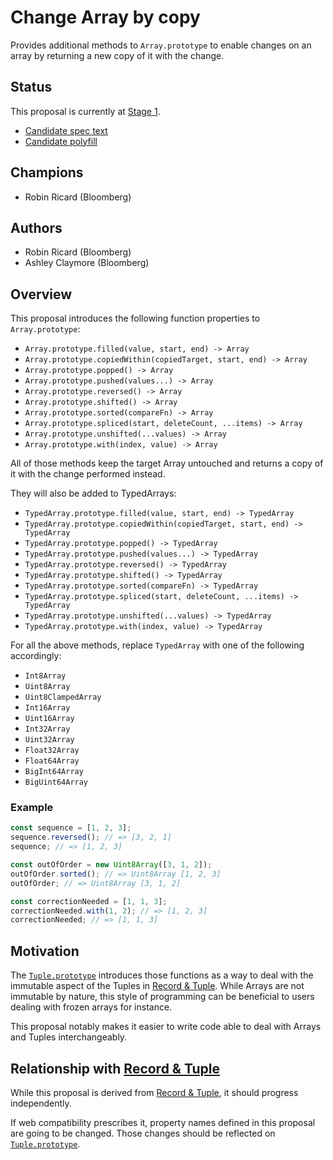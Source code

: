 # Change Array by copy

Provides additional methods to `Array.prototype` to enable changes on an array by returning a new copy of it with the change.

## Status

This proposal is currently at [Stage 1].

- [Candidate spec text][spec]
- [Candidate polyfill][poly]

[Stage 1]: https://github.com/tc39/proposals/blob/master/stage-1-proposals.md
[spec]: https://tc39.es/proposal-change-array-by-copy/
[poly]: ./polyfill.js


## Champions

- Robin Ricard (Bloomberg)

## Authors

- Robin Ricard (Bloomberg)
- Ashley Claymore (Bloomberg)

## Overview

This proposal introduces the following function properties to `Array.prototype`:

- `Array.prototype.filled(value, start, end) -> Array`
- `Array.prototype.copiedWithin(copiedTarget, start, end) -> Array`
- `Array.prototype.popped() -> Array`
- `Array.prototype.pushed(values...) -> Array`
- `Array.prototype.reversed() -> Array`
- `Array.prototype.shifted() -> Array`
- `Array.prototype.sorted(compareFn) -> Array`
- `Array.prototype.spliced(start, deleteCount, ...items) -> Array`
- `Array.prototype.unshifted(...values) -> Array`
- `Array.prototype.with(index, value) -> Array`

All of those methods keep the target Array untouched and returns a copy of it with the change performed instead.

They will also be added to TypedArrays:

- `TypedArray.prototype.filled(value, start, end) -> TypedArray`
- `TypedArray.prototype.copiedWithin(copiedTarget, start, end) -> TypedArray`
- `TypedArray.prototype.popped() -> TypedArray`
- `TypedArray.prototype.pushed(values...) -> TypedArray`
- `TypedArray.prototype.reversed() -> TypedArray`
- `TypedArray.prototype.shifted() -> TypedArray`
- `TypedArray.prototype.sorted(compareFn) -> TypedArray`
- `TypedArray.prototype.spliced(start, deleteCount, ...items) -> TypedArray`
- `TypedArray.prototype.unshifted(...values) -> TypedArray`
- `TypedArray.prototype.with(index, value) -> TypedArray`

For all the above methods, replace `TypedArray` with one of the following accordingly:

- `Int8Array`
- `Uint8Array`
- `Uint8ClampedArray`
- `Int16Array`
- `Uint16Array`
- `Int32Array`
- `Uint32Array`
- `Float32Array`
- `Float64Array`
- `BigInt64Array`
- `BigUint64Array`

### Example

```js
const sequence = [1, 2, 3];
sequence.reversed(); // => [3, 2, 1]
sequence; // => [1, 2, 3]

const outOfOrder = new Uint8Array([3, 1, 2]);
outOfOrder.sorted(); // => Uint8Array [1, 2, 3]
outOfOrder; // => Uint8Array [3, 1, 2]

const correctionNeeded = [1, 1, 3];
correctionNeeded.with(1, 2); // => [1, 2, 3]
correctionNeeded; // => [1, 1, 3]
```

## Motivation

The [`Tuple.prototype`][tuple-proto] introduces those functions as a way to deal with the immutable aspect of the Tuples in [Record & Tuple][r-t]. While Arrays are not immutable by nature, this style of programming can be beneficial to users dealing with frozen arrays for instance.

This proposal notably makes it easier to write code able to deal with Arrays and Tuples interchangeably.

## Relationship with [Record & Tuple][r-t]

While this proposal is derived from [Record & Tuple][r-t], it should progress independently.

If web compatibility prescribes it, property names defined in this proposal are going to be changed. Those changes should be reflected on [`Tuple.prototype`][tuple-proto].

[tuple-proto]: https://tc39.es/proposal-record-tuple/#sec-properties-of-the-tuple-prototype-object
[r-t]: https://github.com/tc39/proposal-record-tuple
